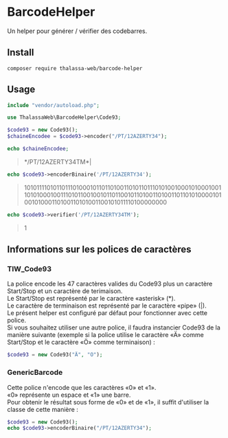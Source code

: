 # BarcodeHelper

Un helper pour générer / vérifier des codebarres.

## Install
```
composer require thalassa-web/barcode-helper
```


## Usage
```php
include "vendor/autoload.php";

use ThalassaWeb\BarcodeHelper\Code93;

$code93 = new Code93();
$chaineEncodee = $code93->encoder("/PT/12AZERTY34");

echo $chaineEncodee;
```
> \*/PT/12AZERTY34TM*|
```php
echo $code93->encoderBinaire('/PT/12AZERTY34');
```
> 101011110101101110100010110110100110101101110101001000101000100110101000100111010110010010110110010110100110100110110101000010100101000110100110101001100101011110100000000
```php
echo $code93->verifier('/PT/12AZERTY34TM');
```
> 1

## Informations sur les polices de caractères
### TIW_Code93
La police encode les 47 caractères valides du Code93 plus un caractère Start/Stop et un caractère de terimaison.  
Le Start/Stop est représenté par le caractère «asterisk» (*).  
Le caractère de terminaison est représenté par le caractère «pipe» (|).  
Le présent helper est configuré par défaut pour fonctionner avec cette police.  
Si vous souhaitez utiliser une autre police, il faudra instancier Code93 de la manière suivante (exemple si la police utilise le caractère «Ä» comme Start/Stop et le caractère «Ö» comme terminaison) :  
```php
$code93 = new Code93("Ä", "Ö");
```
### GenericBarcode
Cette police n'encode que les caractères «0» et «1».  
«0» représente un espace et «1» une barre.  
Pour obtenir le résultat sous forme de «0» et de «1», il suffit d'utiliser la classe de cette manière :
```php
$code93 = new Code93();
echo $code93->encoderBinaire("/PT/12AZERTY34"); 
```
